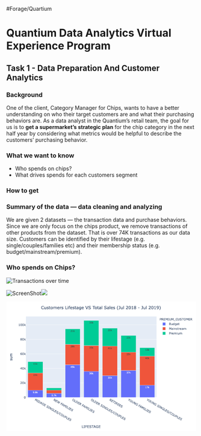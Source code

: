 
#Forage/Quartium

# Quantium Data Analytics Virtual Experience Program 
## Task 1 - Data Preparation And Customer Analytics 
### Background
One of the client, Category Manager for Chips, wants to have a better understanding on who their target customers are and what their purchasing behaviors are. As a data analyst in the Quantium’s retail team, the goal for us is to **get a supermarket’s strategic plan** for the chip category in the next half year by considering what metrics would be helpful to describe the customers’ purchasing behavior.

### What we want to know
- Who spends on chips?
- What drives spends for each customers segment 

### How to get 

### Summary of the data — data cleaning and analyzing 
We are given 2 datasets — the transaction data and purchase behaviors. Since we are only focus on the chips product, we remove transactions of other products from the dataset. That is over 74K transactions as our data size. Customers can be identified by their lifestage (e.g. single/couples/families etc) and their membership status (e.g. budget/mainstream/premium). 

### Who spends on Chips? 

![Transactions over time](/graphs/Transactions%over%time.png)

![ScreenShot](Unknown-2.png)![](Task%201/Unknown-2.png)


![](Task%201/Unknown.png)